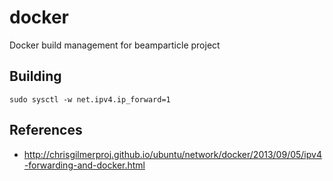 # docker
Docker build management for beamparticle project

## Building

    sudo sysctl -w net.ipv4.ip_forward=1


## References

* <http://chrisgilmerproj.github.io/ubuntu/network/docker/2013/09/05/ipv4-forwarding-and-docker.html>
